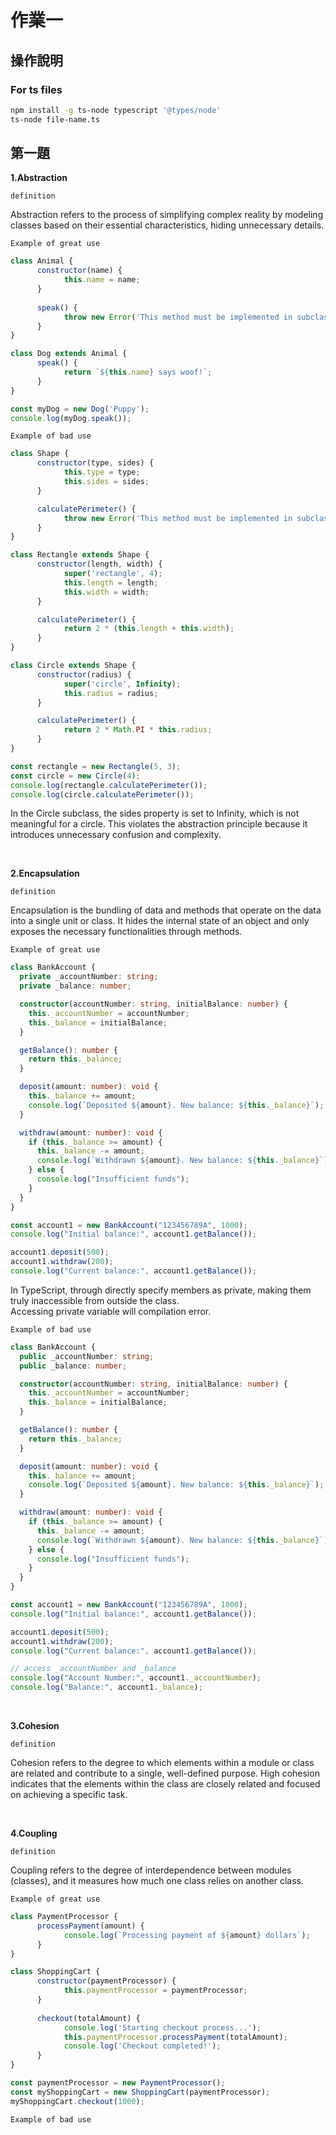 # 作業一

## 操作說明

### For ts files

```bash
npm install -g ts-node typescript '@types/node'
ts-node file-name.ts
```

## 第一題
**1.Abstraction**

`definition` 

Abstraction refers to the process of simplifying complex reality by modeling classes based on their essential characteristics, hiding unnecessary details.

`Example of great use`
```javascript
class Animal {
      constructor(name) {
            this.name = name;
      }
      
      speak() {
            throw new Error('This method must be implemented in subclass');
      }
}

class Dog extends Animal {
      speak() {
            return `${this.name} says woof!`;
      }
}

const myDog = new Dog('Puppy');
console.log(myDog.speak());
```

`Example of bad use`
```javascript
class Shape {
      constructor(type, sides) {
            this.type = type;
            this.sides = sides;
      }

      calculatePerimeter() {
            throw new Error('This method must be implemented in subclass');
      }
}

class Rectangle extends Shape {
      constructor(length, width) {
            super('rectangle', 4);
            this.length = length;
            this.width = width;
      }

      calculatePerimeter() {
            return 2 * (this.length + this.width);
      }
}

class Circle extends Shape {
      constructor(radius) {
            super('circle', Infinity); 
            this.radius = radius;
      }       

      calculatePerimeter() {
            return 2 * Math.PI * this.radius;
      }
}

const rectangle = new Rectangle(5, 3);
const circle = new Circle(4);
console.log(rectangle.calculatePerimeter()); 
console.log(circle.calculatePerimeter());    
```
In the Circle subclass, the sides property is set to Infinity, which is not meaningful for a circle. This violates the abstraction principle because it introduces unnecessary confusion and complexity.

<br>

**2.Encapsulation**

`definition` 

Encapsulation is the bundling of data and methods that operate on the data into a single unit or class. It hides the internal state of an object and only exposes the necessary functionalities through methods.

`Example of great use`
```typescript
class BankAccount {
  private _accountNumber: string;
  private _balance: number;

  constructor(accountNumber: string, initialBalance: number) {
    this._accountNumber = accountNumber;
    this._balance = initialBalance;
  }

  getBalance(): number {
    return this._balance;
  }

  deposit(amount: number): void {
    this._balance += amount;
    console.log(`Deposited ${amount}. New balance: ${this._balance}`);
  }

  withdraw(amount: number): void {
    if (this._balance >= amount) {
      this._balance -= amount;
      console.log(`Withdrawn ${amount}. New balance: ${this._balance}`);
    } else {
      console.log("Insufficient funds");
    }
  }
}

const account1 = new BankAccount("123456789A", 1000);
console.log("Initial balance:", account1.getBalance());

account1.deposit(500);
account1.withdraw(200);
console.log("Current balance:", account1.getBalance());
```
In TypeScript, through directly specify members as private, making them truly inaccessible from outside the class. <br>
Accessing private variable will compilation error.
<br>

`Example of bad use`
```typescript
class BankAccount {
  public _accountNumber: string;
  public _balance: number;

  constructor(accountNumber: string, initialBalance: number) {
    this._accountNumber = accountNumber;
    this._balance = initialBalance;
  }

  getBalance(): number {
    return this._balance;
  }

  deposit(amount: number): void {
    this._balance += amount;
    console.log(`Deposited ${amount}. New balance: ${this._balance}`);
  }

  withdraw(amount: number): void {
    if (this._balance >= amount) {
      this._balance -= amount;
      console.log(`Withdrawn ${amount}. New balance: ${this._balance}`);
    } else {
      console.log("Insufficient funds");
    }
  }
}

const account1 = new BankAccount("123456789A", 1000);
console.log("Initial balance:", account1.getBalance());

account1.deposit(500);
account1.withdraw(200);
console.log("Current balance:", account1.getBalance());

// access _accountNumber and _balance
console.log("Account Number:", account1._accountNumber);
console.log("Balance:", account1._balance);
```

<br>

**3.Cohesion**

`definition` 

Cohesion refers to the degree to which elements within a module or class are related and contribute to a single, well-defined purpose. High cohesion indicates that the elements within the class are closely related and focused on achieving a specific task.

<br>

**4.Coupling**

`definition` 

Coupling refers to the degree of interdependence between modules (classes), and it measures how much one class relies on another class.

`Example of great use`
```javascript
class PaymentProcessor {
      processPayment(amount) {
            console.log(`Processing payment of ${amount} dollars`);
      }
}

class ShoppingCart {
      constructor(paymentProcessor) {
            this.paymentProcessor = paymentProcessor;
      }
      
      checkout(totalAmount) {
            console.log('Starting checkout process...');
            this.paymentProcessor.processPayment(totalAmount);
            console.log('Checkout completed!');
      }
}

const paymentProcessor = new PaymentProcessor();
const myShoppingCart = new ShoppingCart(paymentProcessor);
myShoppingCart.checkout(1000); 
```

`Example of bad use`

<br>
